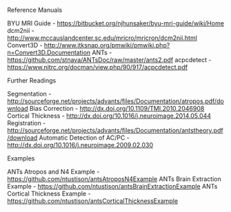Reference Manuals

BYU MRI Guide - https://bitbucket.org/njhunsaker/byu-mri-guide/wiki/Home
dcm2nii - http://www.mccauslandcenter.sc.edu/mricro/mricron/dcm2nii.html
Convert3D - http://www.itksnap.org/pmwiki/pmwiki.php?n=Convert3D.Documentation
ANTs - https://github.com/stnava/ANTsDoc/raw/master/ants2.pdf
acpcdetect - https://www.nitrc.org/docman/view.php/90/917/acpcdetect.pdf

Further Readings

Segmentation - http://sourceforge.net/projects/advants/files/Documentation/atropos.pdf/download
Bias Correction - http://dx.doi.org/10.1109/TMI.2010.2046908
Cortical Thickness - http://dx.doi.org/10.1016/j.neuroimage.2014.05.044
Registration - http://sourceforge.net/projects/advants/files/Documentation/antstheory.pdf/download
Automatic Detection of AC/PC - http://dx.doi.org/10.1016/j.neuroimage.2009.02.030

Examples

ANTs Atropos and N4 Example - https://github.com/ntustison/antsAtroposN4Example
ANTs Brain Extraction Example - https://github.com/ntustison/antsBrainExtractionExample
ANTs Cortical Thickness Example - https://github.com/ntustison/antsCorticalThicknessExample